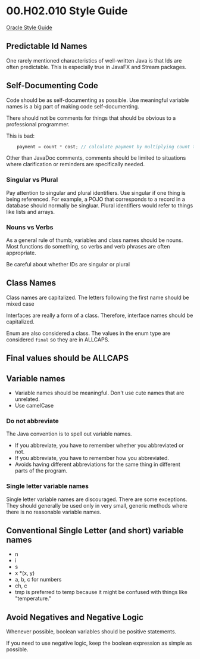 # 00.H02.010 Style Guide

[Oracle Style Guide](https://www.oracle.com/technetwork/java/codeconventions-150003.pdf)

## Predictable Id Names

One rarely mentioned characteristics of well-written Java is that Ids are often predictable.  This is especially true in JavaFX and Stream packages.

## Self-Documenting Code

Code should be as self-documenting as possible. Use meaningful variable names is a big part of making code self-documenting.

There should not be comments for things that should be obvious to a professional programmer.

This is bad:

```java
    payment = count * cost; // calculate payment by multiplying count times cost
```

Other than JavaDoc comments, comments should be limited to situations where clarification or reminders are specifically needed.

### Singular vs Plural

Pay attention to singular and plural identifiers.  Use singular if one thing is being referenced.  For example, a POJO that corresponds to a record in a database should normally be singluar.   Plural identifiers would refer to things like lists and arrays.

### Nouns vs Verbs

As a general rule of thumb, variables and class names should be nouns.  Most functions do something, so verbs and verb phrases are often appropriate.

Be careful about whether IDs are singular or plural

## Class Names

Class names are capitalized.  The letters following the first name should be mixed case

Interfaces are really a form of a class.  Therefore, interface names should be capitalized.

Enum are also considered a class.  The values in the enum type are considered `final` so they are in ALLCAPS.

## Final values should be ALLCAPS

## Variable names

- Variable names should be meaningful.  Don't use cute names that are unrelated.
- Use camelCase

### Do not abbreviate

The Java convention is to spell out variable names.

* If you abbreviate, you have to remember whether you abbreviated or not.
* If you abbreviate, you have to remember how you abbreviated.
* Avoids having different abbreviations for the same thing in different parts of the program.

### Single letter variable names

Single letter variable names are discouraged.  There are some exceptions.  They should generally be used only in very small, generic methods where there is no reasonable variable names.

## Conventional Single Letter (and short) variable names

* n
* i
* s
* x
*(x, y)
* a, b, c for numbers
* ch, c
* tmp is preferred to temp because it might be confused with things like "temperature."

## Avoid Negatives and Negative Logic

Whenever possible, boolean variables should be positive statements. 

If you need to use negative logic, keep the boolean expression as simple as possible.
